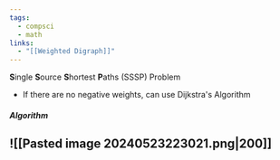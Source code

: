 ```yaml
---
tags:
  - compsci
  - math
links:
  - "[[Weighted Digraph]]"
---
```

**S**ingle **S**ource **S**hortest **P**aths (SSSP) Problem
- If there are no negative weights, can use Dijkstra's Algorithm  
##### Algorithm
![[Pasted image 20240523223021.png|200]]
- 
